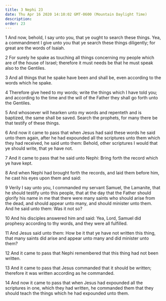 ```yaml
---
title: 3 Nephi 23
date: Thu Apr 16 2020 14:10:02 GMT-0600 (Mountain Daylight Time)
description: 
order: 23
---
```


<p>
  1 And now, behold, I say unto you, that ye ought to search these things. Yea,
  a commandment I give unto you that ye search these things diligently; for
  great are the words of Isaiah.
</p>
<p>
  2 For surely he spake as touching all things concerning my people which are of
  the house of Israel; therefore it must needs be that he must speak also to the
  Gentiles.
</p>
<p>
  3 And all things that he spake have been and shall be, even according to the
  words which he spake.
</p>
<p>
  4 Therefore give heed to my words; write the things which I have told you; and
  according to the time and the will of the Father they shall go forth unto the
  Gentiles.
</p>
<p>
  5 And whosoever will hearken unto my words and repenteth and is baptized, the
  same shall be saved. Search the prophets, for many there be that testify of
  these things.
</p>
<p>
  6 And now it came to pass that when Jesus had said these words he said unto
  them again, after he had expounded all the scriptures unto them which they had
  received, he said unto them: Behold, other scriptures I would that ye should
  write, that ye have not.
</p>
<p>
  7 And it came to pass that he said unto Nephi: Bring forth the record which ye
  have kept.
</p>
<p>
  8 And when Nephi had brought forth the records, and laid them before him, he
  cast his eyes upon them and said:
</p>
<p>
  9 Verily I say unto you, I commanded my servant Samuel, the Lamanite, that he
  should testify unto this people, that at the day that the Father should
  glorify his name in me that there were many saints who should arise from the
  dead, and should appear unto many, and should minister unto them. And he said
  unto them: Was it not so?
</p>
<p>
  10 And his disciples answered him and said: Yea, Lord, Samuel did prophesy
  according to thy words, and they were all fulfilled.
</p>
<p>
  11 And Jesus said unto them: How be it that ye have not written this thing,
  that many saints did arise and appear unto many and did minister unto them?
</p>
<p>
  12 And it came to pass that Nephi remembered that this thing had not been
  written.
</p>
<p>
  13 And it came to pass that Jesus commanded that it should be written;
  therefore it was written according as he commanded.
</p>
<p>
  14 And now it came to pass that when Jesus had expounded all the scriptures in
  one, which they had written, he commanded them that they should teach the
  things which he had expounded unto them.
</p>

